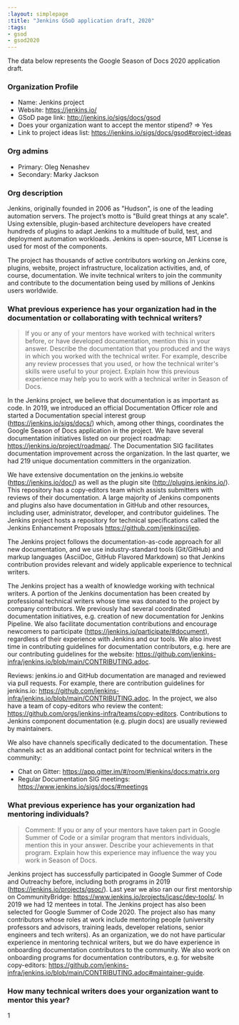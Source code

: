 ```yaml
---
:layout: simplepage
:title: "Jenkins GSoD application draft, 2020"
:tags:
- gsod
- gsod2020
---
```


<!-- This file uses Markdown intentionally.
     The application is actually a plain text, but we use Markdown to follow the GSoC format which is likely to be adopted by GSoD later.
 -->

The data below represents the Google Season of Docs 2020 application draft.

### Organization Profile

* Name: Jenkins project
* Website: https://jenkins.io/
* GSoD page link: http://jenkins.io/sigs/docs/gsod
* Does your organization want to accept the mentor stipend? => Yes
* Link to project ideas list: https://jenkins.io/sigs/docs/gsod#project-ideas 

### Org admins

* Primary: Oleg Nenashev
* Secondary: Marky Jackson

### Org description

Jenkins, originally founded in 2006 as "Hudson", is one of the leading automation servers.
The project’s motto is "Build great things at any scale".
Using extensible, plugin-based architecture developers have created hundreds of plugins to adapt Jenkins to a multitude of build, test, and deployment automation workloads.
Jenkins is open-source, MIT License is used for most of the components.

The project has thousands of active contributors working on Jenkins core, plugins, website, project infrastructure, localization activities, and, of course, documentation.
We invite technical writers to join the community and contribute to the documentation being used by millions of Jenkins users worldwide.

### What previous experience has your organization had in the documentation or collaborating with technical writers?

> If you or any of your mentors have worked with technical writers before, or have developed documentation, mention this in your answer.
> Describe the documentation that you produced and the ways in which you worked with the technical writer.
> For example, describe any review processes that you used, or how the technical writer's skills were useful to your project.
> Explain how this previous experience may help you to work with a technical writer in Season of Docs.

In the Jenkins project, we believe that documentation is as important as code.
In 2019, we introduced an official Documentation Officer role and started a Documentation special interest group (https://jenkins.io/sigs/docs/) 
which, among other things, coordinates the Google Season of Docs application in the project.
We have several documentation initiatives listed on our project roadmap: https://jenkins.io/project/roadmap/.
The Documentation SIG facilitates documentation improvement across the organization.
In the last quarter, we had 219 unique documentation committers in the organization.

We have extensive documentation on the jenkins.io website (https://jenkins.io/doc/) as well as the plugin site (http://plugins.jenkins.io/).
This repository has a copy-editors team which assists submitters with reviews of their documentation.
A large majority of Jenkins components and plugins also have documentation in GitHub and other resources, including user, administrator, developer, and contributor guidelines.
The Jenkins project hosts a repository for technical specifications called the Jenkins Enhancement Proposals https://github.com/jenkinsci/jep.

The Jenkins project follows the documentation-as-code approach for all new documentation,
and we use industry-standard tools (Git/GitHub) and markup languages (AsciiDoc, GitHub Flavored Markdown) so that
Jenkins contribution provides relevant and widely applicable experience to technical writers.

The Jenkins project has a wealth of knowledge working with technical writers.
A portion of the Jenkins documentation has been created by professional technical writers whose time was donated to the project by company contributors.
We previously had several coordinated documentation initiatives, e.g. creation of new documentation for Jenkins Pipeline.
We also facilitate documentation contributions and encourage newcomers to participate (https://jenkins.io/participate/#document), regardless of their experience with Jenkins and our tools.
We also invest time in contributing guidelines for documentation contributors,
e.g. here are our contributing guidelines for the website: https://github.com/jenkins-infra/jenkins.io/blob/main/CONTRIBUTING.adoc.

Reviews: jenkins.io and GitHub documentation are managed and reviewed via pull requests.
For example, there are contribution guidelines for jenkins.io: https://github.com/jenkins-infra/jenkins.io/blob/main/CONTRIBUTING.adoc.
In the project, we also have a team of copy-editors who review the content: https://github.com/orgs/jenkins-infra/teams/copy-editors.
Contributions to Jenkins component documentation (e.g. plugin docs) are usually reviewed by maintainers.

We also have channels specifically dedicated to the documentation.
These channels act as an additional contact point for technical writers in the community:

* Chat on Gitter: https://app.gitter.im/#/room/#jenkins/docs:matrix.org
* Regular Documentation SIG meetings: https://www.jenkins.io/sigs/docs/#meetings

### What previous experience has your organization had mentoring individuals?

> Comment: If you or any of your mentors have taken part in Google Summer of Code or a similar program that mentors individuals, mention this in your answer.
> Describe your achievements in that program. Explain how this experience may influence the way you work in Season of Docs.

Jenkins project has successfully participated in Google Summer of Code and Outreachy before, including both programs in 2019 (https://jenkins.io/projects/gsoc/).
Last year we also ran our first mentorship on CommunityBridge: https://www.jenkins.io/projects/jcasc/dev-tools/.
In 2019 we had 12 mentees in total.
The Jenkins project has also been selected for Google Summer of Code 2020.
The project also has many contributors whose roles at work include mentoring people (university professors and advisors, training leads, developer relations, senior engineers and tech writers).
As an organization, we do not have particular experience in mentoring technical writers,
but we do have experience in onboarding documentation contributors to the community.
We also work on onboarding programs for documentation contributors, e.g. for website copy-editors: https://github.com/jenkins-infra/jenkins.io/blob/main/CONTRIBUTING.adoc#maintainer-guide.

### How many technical writers does your organization want to mentor this year?

1
